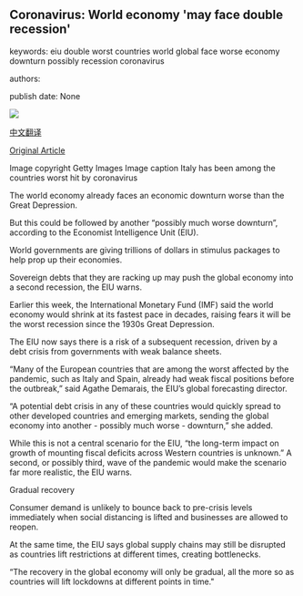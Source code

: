 ## Coronavirus: World economy 'may face double recession'

keywords: eiu double worst countries world global face worse economy downturn possibly recession coronavirus

authors: 

publish date: None

![](https://ichef.bbci.co.uk/news/1024/branded_news/7CCF/production/_111815913_italy.jpg)

[中文翻译](Coronavirus%3A%20World%20economy%20%27may%20face%20double%20recession%27_zh.md)

[Original Article](https://www.bbc.com/news/business-52306001)

Image copyright Getty Images Image caption Italy has been among the countries worst hit by coronavirus

The world economy already faces an economic downturn worse than the Great Depression.

But this could be followed by another “possibly much worse downturn”, according to the Economist Intelligence Unit (EIU).

World governments are giving trillions of dollars in stimulus packages to help prop up their economies.

Sovereign debts that they are racking up may push the global economy into a second recession, the EIU warns.

Earlier this week, the International Monetary Fund (IMF) said the world economy would shrink at its fastest pace in decades, raising fears it will be the worst recession since the 1930s Great Depression.

The EIU now says there is a risk of a subsequent recession, driven by a debt crisis from governments with weak balance sheets.

“Many of the European countries that are among the worst affected by the pandemic, such as Italy and Spain, already had weak fiscal positions before the outbreak,” said Agathe Demarais, the EIU’s global forecasting director.

“A potential debt crisis in any of these countries would quickly spread to other developed countries and emerging markets, sending the global economy into another - possibly much worse - downturn,” she added.

While this is not a central scenario for the EIU, “the long-term impact on growth of mounting fiscal deficits across Western countries is unknown.” A second, or possibly third, wave of the pandemic would make the scenario far more realistic, the EIU warns.

Gradual recovery

Consumer demand is unlikely to bounce back to pre-crisis levels immediately when social distancing is lifted and businesses are allowed to reopen.

At the same time, the EIU says global supply chains may still be disrupted as countries lift restrictions at different times, creating bottlenecks.

“The recovery in the global economy will only be gradual, all the more so as countries will lift lockdowns at different points in time."